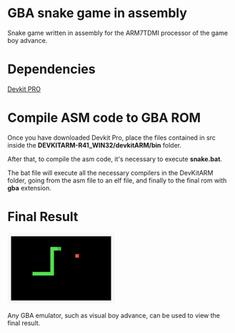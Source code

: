 # GBA snake game in assembly
Snake game written in assembly for the ARM7TDMI processor of the game boy advance.

# Dependencies
[Devkit PRO](https://sourceforge.net/projects/devkitpro/)

# Compile ASM code to GBA ROM
Once you have downloaded Devkit Pro, place the files contained in src inside the **DEVKITARM-R41_WIN32/devkitARM/bin** folder.

After that, to compile the asm code, it's necessary to execute **snake.bat**.

The bat file will execute all the necessary compilers in the DevKitARM folder, going from the asm file to an elf file, and finally to the final rom with **gba** extension.

# Final Result
![](https://github.com/AndreaFilippini/gba-snake-asm/blob/main/images/snake.gif)

Any GBA emulator, such as visual boy advance, can be used to view the final result.
